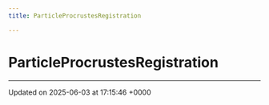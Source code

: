 ```yaml
---
title: ParticleProcrustesRegistration

---
```


# ParticleProcrustesRegistration





-------------------------------

Updated on 2025-06-03 at 17:15:46 +0000